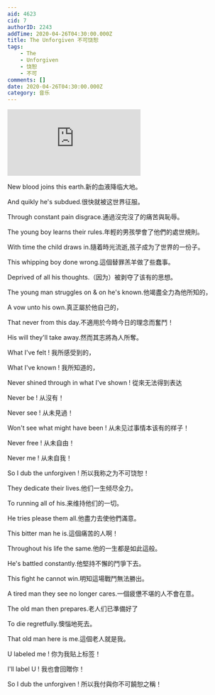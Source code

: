 ```yaml
---
aid: 4623
cid: 7
authorID: 2243
addTime: 2020-04-26T04:30:00.000Z
title: The Unforgiven 不可饶恕
tags:
    - The
    - Unforgiven
    - 饶恕
    - 不可
comments: []
date: 2020-04-26T04:30:00.000Z
category: 音乐
---
```


<div class="videowrapper"><iframe src="https://www.youtube.com/embed/Ckom3gf57Yw" frameborder="0" allow="accelerometer; autoplay; encrypted-media; gyroscope; picture-in-picture" allowfullscreen=""></iframe></div>

New blood joins this earth.新的血液降临大地。

And quikly he's subdued.很快就被这世界征服。

Through constant pain disgrace.通過沒完沒了的痛苦與恥辱。

The young boy learns their rules.年輕的男孩學會了他們的處世規則。

With time the child draws in.隨着時光流逝,孩子成为了世界的一份子。

This whipping boy done wrong.這個替罪羔羊做了些蠢事。

Deprived of all his thoughts.（因为）被剥夺了该有的思想。

The young man struggles on & on he's known.他竭盡全力為他所知的，

A vow unto his own.真正屬於他自己的，

That never from this day.不適用於今時今日的理念而奮鬥！

His will they'll take away.然而其志將為人所奪。

What I've felt ! 我所感受到的，

What I've known ! 我所知道的，

Never shined through in what I've shown ! 從來无法得到表达

Never be ! 从沒有！

Never see ! 从未見過！

Won't see what might have been ! 从未见过事情本该有的样子！

Never free ! 从未自由！

Never me ! 从未自我！

So I dub the unforgiven ! 所以我称之为不可饶恕！

They dedicate their lives.他们一生倾尽全力。

To running all of his.来维持他们的一切。

He tries please them all.他盡力去使他們滿意。

This bitter man he is.這個痛苦的人啊！

Throughout his life the same.他的一生都是如此這般。

He's battled constantly.他堅持不懈的鬥爭下去。

This fight he cannot win.明知這場戰鬥無法勝出。

A tired man they see no longer cares.一個疲憊不堪的人不會在意。

The old man then prepares.老人们已準備好了

To die regretfully.懊惱地死去。

That old man here is me.這個老人就是我。

U labeled me ! 你为我贴上标签！

I'll label U ! 我也會回贈你！

So I dub the unforgiven ! 所以我付與你不可饒恕之稱！
